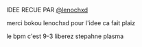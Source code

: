 IDEE RECUE PAR <a href="https://github.com/Lenochxd">@lenochxd</a>

merci bokou lenochxd pour l'idee ca fait plaiz


le bpm c'est 9-3 liberez stepahne plasma
